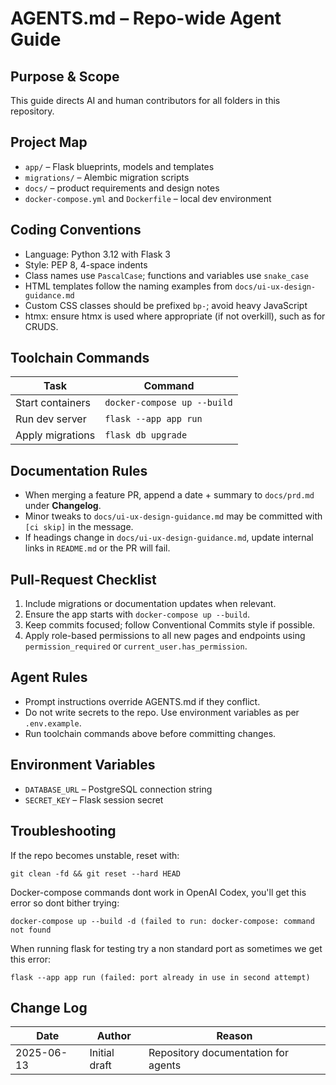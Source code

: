 # AGENTS.md – Repo-wide Agent Guide
## Purpose & Scope
This guide directs AI and human contributors for all folders in this repository.

## Project Map
- `app/` – Flask blueprints, models and templates
- `migrations/` – Alembic migration scripts
- `docs/` – product requirements and design notes
- `docker-compose.yml` and `Dockerfile` – local dev environment

## Coding Conventions
- Language: Python 3.12 with Flask 3
- Style: PEP 8, 4-space indents
- Class names use `PascalCase`; functions and variables use `snake_case`
- HTML templates follow the naming examples from `docs/ui-ux-design-guidance.md`
- Custom CSS classes should be prefixed `bp-`; avoid heavy JavaScript
- htmx: ensure htmx is used where appropriate (if not overkill), such as for CRUDS.

## Toolchain Commands
| Task | Command |
|------|--------|
| Start containers | `docker-compose up --build` |
| Run dev server | `flask --app app run` |
| Apply migrations | `flask db upgrade` |

## Documentation Rules
- When merging a feature PR, append a date + summary to `docs/prd.md` under **Changelog**.
- Minor tweaks to `docs/ui-ux-design-guidance.md` may be committed with `[ci skip]` in the message.
- If headings change in `docs/ui-ux-design-guidance.md`, update internal links in `README.md` or the PR will fail.

## Pull-Request Checklist
1. Include migrations or documentation updates when relevant.
2. Ensure the app starts with `docker-compose up --build`.
3. Keep commits focused; follow Conventional Commits style if possible.
4. Apply role-based permissions to all new pages and endpoints using
   `permission_required` or `current_user.has_permission`.

## Agent Rules
- Prompt instructions override AGENTS.md if they conflict.
- Do not write secrets to the repo. Use environment variables as per `.env.example`.
- Run toolchain commands above before committing changes.

## Environment Variables
- `DATABASE_URL` – PostgreSQL connection string
- `SECRET_KEY` – Flask session secret

## Troubleshooting
If the repo becomes unstable, reset with:
```
git clean -fd && git reset --hard HEAD
```

Docker-compose commands dont work in OpenAI Codex, you'll get this error so dont bither trying:
```
docker-compose up --build -d (failed to run: docker-compose: command not found
```

When running flask for testing try a non standard port as sometimes we get this error:
```
flask --app app run (failed: port already in use in second attempt)
```

## Change Log
| Date | Author | Reason |
|------|--------|-------|
| 2025-06-13 | Initial draft | Repository documentation for agents |

